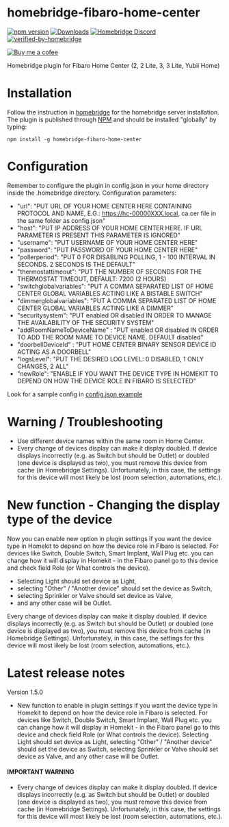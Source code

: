 # homebridge-fibaro-home-center
[![npm version](https://badge.fury.io/js/homebridge-fibaro-home-center.svg)](https://badge.fury.io/js/homebridge-fibaro-home-center)
[![Downloads](https://img.shields.io/npm/dt/homebridge-fibaro-home-center)](https://www.npmjs.com/package/homebridge-fibaro-home-center)
[![Homebridge Discord](https://img.shields.io/discord/432663330281226270?color=728ED5&logo=discord&label=discord)](https://discord.gg/38Dpux)
[![verified-by-homebridge](https://badgen.net/badge/homebridge/verified/purple)](https://github.com/homebridge/homebridge/wiki/Verified-Plugins)

[![Buy me a cofee](https://cdn.buymeacoffee.com/buttons/default-orange.png)](https://www.buymeacoffee.com/ilcato)

Homebridge plugin for Fibaro Home Center (2, 2 Lite, 3, 3 Lite, Yubii Home)

# Installation
Follow the instruction in [homebridge](https://www.npmjs.com/package/homebridge) for the homebridge server installation.
The plugin is published through [NPM](https://www.npmjs.com/package/homebridge-fibaro-home-center) and should be installed "globally" by typing:

    npm install -g homebridge-fibaro-home-center
    
# Configuration
Remember to configure the plugin in config.json in your home directory inside the .homebridge directory. Configuration parameters:
+ "url": "PUT URL OF YOUR HOME CENTER HERE CONTAINING PROTOCOL AND NAME, E.G.: https://hc-00000XXX.local, ca.cer file in the same folder as config.json"
+ "host": "PUT IP ADDRESS OF YOUR HOME CENTER HERE. IF URL PARAMETER IS PRESENT THIS PARAMETER IS IGNORED"
+ "username": "PUT USERNAME OF YOUR HOME CENTER HERE"
+ "password": "PUT PASSWORD OF YOUR HOME CENTER HERE"
+ "pollerperiod": "PUT 0 FOR DISABLING POLLING, 1 - 100 INTERVAL IN SECONDS. 2 SECONDS IS THE DEFAULT"
+ "thermostattimeout": "PUT THE NUMBER OF SECONDS FOR THE THERMOSTAT TIMEOUT, DEFAULT: 7200 (2 HOURS)
+ "switchglobalvariables": "PUT A COMMA SEPARATED LIST OF HOME CENTER GLOBAL VARIABLES ACTING LIKE A BISTABLE SWITCH"
+ "dimmerglobalvariables": "PUT A COMMA SEPARATED LIST OF HOME CENTER GLOBAL VARIABLES ACTING LIKE A DIMMER"
+ "securitysystem": "PUT enabled OR disabled IN ORDER TO MANAGE THE AVAILABILITY OF THE SECURITY SYSTEM"
+ "addRoomNameToDeviceName" : "PUT enabled OR disabled IN ORDER TO ADD THE ROOM NAME TO DEVICE NAME. DEFAULT disabled"
+ "doorbellDeviceId" : "PUT HOME CENTER BINARY SENSOR DEVICE ID ACTING AS A DOORBELL"
+ "logsLevel": "PUT THE DESIRED LOG LEVEL: 0 DISABLED, 1 ONLY CHANGES, 2 ALL"
+ "newRole": "ENABLE IF YOU WANT THE DEVICE TYPE IN HOMEKIT TO DEPEND ON HOW THE DEVICE ROLE IN FIBARO IS SELECTED"

Look for a sample config in [config.json example](https://github.com/ilcato/homebridge-Fibaro-home-center/blob/master/config.json)

# Warning / Troubleshooting
+ Use different device names within the same room in Home Center.
+ Every change of devices display can make it display doubled. If device displays incorrectly (e.g. as Switch but should be Outlet) or doubled (one device is displayed as two), you must remove this device from cache (in Homebridge Settings). Unfortunately, in this case, the settings for this device will most likely be lost (room selection, automations, etc.).

# New function - Changing the display type of the device
Now you can enable new option in plugin settings if you want the device type in Homekit to depend on how the device role in Fibaro is selected. For devices like Switch, Double Switch, Smart Implant, Wall Plug etc. you can change how it will display in Homekit - in the Fibaro panel go to this device and check field Role (or What controls the device).
+ Selecting Light should set device as Light,
+ selecting "Other" / "Another device" should set the device as Switch,
+ selecting Sprinkler or Valve should set device as Valve,
+ and any other case will be Outlet.

Every change of devices display can make it display doubled. If device displays incorrectly (e.g. as Switch but should be Outlet) or doubled (one device is displayed as two), you must remove this device from cache (in Homebridge Settings). Unfortunately, in this case, the settings for this device will most likely be lost (room selection, automations, etc.).

# Latest release notes
Version 1.5.0
+ New function to enable in plugin settings if you want the device type in Homekit to depend on how the device role in Fibaro is selected. For devices like Switch, Double Switch, Smart Implant, Wall Plug etc. you can change how it will display in Homekit - in the Fibaro panel go to this device and check field Role (or What controls the device). Selecting Light should set device as Light, selecting "Other" / "Another device" should set the device as Switch, selecting Sprinkler or Valve should set device as Valve, and any other case will be Outlet.
#### IMPORTANT WARNING
+ Every change of devices display can make it display doubled. If device displays incorrectly (e.g. as Switch but should be Outlet) or doubled (one device is displayed as two), you must remove this device from cache (in Homebridge Settings). Unfortunately, in this case, the settings for this device will most likely be lost (room selection, automations, etc.).
